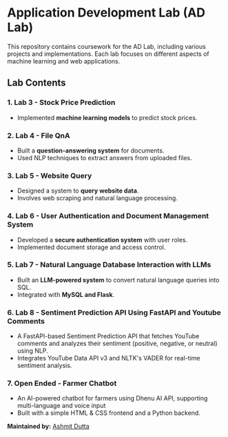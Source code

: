 # Application Development Lab (AD Lab)
This repository contains coursework for the AD Lab, including various projects and implementations. Each lab focuses on different aspects of machine learning and web applications.

## Lab Contents

### 1. Lab 3 - Stock Price Prediction
- Implemented **machine learning models** to predict stock prices.

### 2. Lab 4 - File QnA
- Built a **question-answering system** for documents.
- Used NLP techniques to extract answers from uploaded files.

### 3. Lab 5 - Website Query
- Designed a system to **query website data**.
- Involves web scraping and natural language processing.

### 4. Lab 6 - User Authentication and Document Management System
- Developed a **secure authentication system** with user roles.
- Implemented document storage and access control.

### 5. Lab 7 - Natural Language Database Interaction with LLMs
- Built an **LLM-powered system** to convert natural language queries into SQL.
- Integrated with **MySQL and Flask**.

### 6. Lab 8 - Sentiment Prediction API Using FastAPI and Youtube Comments
- A FastAPI-based Sentiment Prediction API that fetches YouTube comments and analyzes their sentiment (positive, negative, or neutral) using NLP.
- Integrates YouTube Data API v3 and NLTK's VADER for real-time sentiment analysis.

### 7. Open Ended - Farmer Chatbot
- An AI-powered chatbot for farmers using Dhenu AI API, supporting multi-language and voice input
- Built with a simple HTML & CSS frontend and a Python backend.

**Maintained by:** [Ashmit Dutta](https://github.com/ByteBit0)